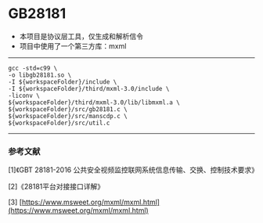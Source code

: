 # GB28181

- 本项目是协议层工具，仅生成和解析信令
- 项目中使用了一个第三方库：mxml
---
```
gcc -std=c99 \
-o libgb28181.so \
-I ${workspaceFolder}/include \
-I ${workspaceFolder}/third/mxml-3.0/include \
-liconv \
${workspaceFolder}/third/mxml-3.0/lib/libmxml.a \
${workspaceFolder}/src/gb28181.c \
${workspaceFolder}/src/manscdp.c \
${workspaceFolder}/src/util.c
```
---
### 参考文献
[1]《GBT 28181-2016 公共安全视频监控联网系统信息传输、交换、控制技术要求》

[2]《28181平台对接接口详解》

[3] [https://www.msweet.org/mxml/mxml.html](https://www.msweet.org/mxml/mxml.html)

